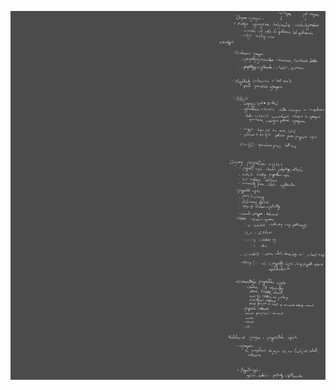 ![](/Notatki/Semestr%205/Inżynieria%20oprogramowania/Wykłady/Wykład%201/Drawing%202024-10-11%2013.20.19.excalidraw.svg)